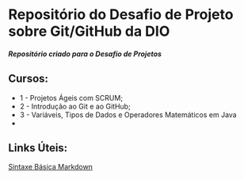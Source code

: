 # Repositório do Desafio de Projeto sobre Git/GitHub da DIO

##### Repositório criado para o Desafio de Projetos


## Cursos:

- 1 - Projetos Ágeis com SCRUM;
- 2 - Introdução ao Git e ao GitHub;
- 3 - Variáveis, Tipos de Dados e Operadores Matemáticos em Java
-


## Links Úteis:

[Sintaxe Básica Markdown](https://www.markdownguide.org/basic-syntax/)
